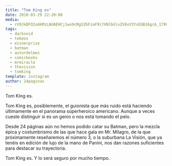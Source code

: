 ```yaml
---
title: "Tom King es"
date: 2018-03-29 22:20:08
media: 
  - rV9JkBFQIoAkMzLBdAEHCj1wo9cRgSZGFzaF9iYXNlbGluZV8xX3YxEQB16gcA_17902067290173451.mp4
tags: 
  - darkseid
  - tebeos
  - eisnerprize
  - batman
  - autordelmes
  - comicbooks
  - mrmiracle
  - thevision
  - tomking
template: instagram
author: 24paginas
---
```


Tom King es.


Tom King es, posiblemente, el guionista que más ruido está haciendo últimamente en el panorama súperheroico americano. Aunque a veces cueste distinguir si es un genio o nos está tomando el pelo.


Desde 24 páginas aún no hemos podido catar su Batman, pero la mezcla épica y costumbrismo de las que hace gala en Mr. Milagro, de la que próximamente reseñaremos el número 3, o la suburbana La Visión, que ya tenéis en edición de lujo de la mano de Panini, nos dan razones suficientes para destacar su trayectoria.


Tom King es. Y lo será seguro por mucho tiempo.
